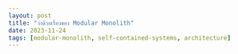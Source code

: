 ```yaml
---
layout: post
title: "ว่าด้วยเรื่องของ Modular Monolith"
date: 2023-11-24
tags: [modular-monolith, self-contained-systems, architecture]
---
```


